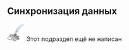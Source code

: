 ## Синхронизация данных
![Раздел не написан](lib/imgs/custom_web/planned_section.png) Этот подраздел ещё не написан